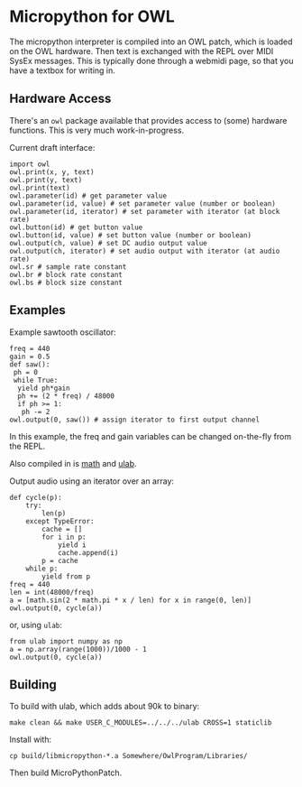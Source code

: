 # Micropython for OWL

The micropython interpreter is compiled into an OWL patch, which is loaded on the OWL hardware.
Then text is exchanged with the REPL over MIDI SysEx messages.
This is typically done through a webmidi page, so that you have a textbox for writing in.

## Hardware Access

There's an `owl` package available that provides access to (some) hardware functions. This is very much work-in-progress. 

Current draft interface:
```
import owl
owl.print(x, y, text)
owl.print(y, text)
owl.print(text)
owl.parameter(id) # get parameter value
owl.parameter(id, value) # set parameter value (number or boolean)
owl.parameter(id, iterator) # set parameter with iterator (at block rate)
owl.button(id) # get button value
owl.button(id, value) # set button value (number or boolean)
owl.output(ch, value) # set DC audio output value
owl.output(ch, iterator) # set audio output with iterator (at audio rate)
owl.sr # sample rate constant
owl.br # block rate constant
owl.bs # block size constant
```

## Examples

Example sawtooth oscillator:
```
freq = 440
gain = 0.5
def saw():
 ph = 0
 while True:
  yield ph*gain
  ph += (2 * freq) / 48000
  if ph >= 1:
   ph -= 2
owl.output(0, saw()) # assign iterator to first output channel
```
In this example, the freq and gain variables can be changed on-the-fly from the REPL.

Also compiled in is [math](https://docs.circuitpython.org/en/latest/shared-bindings/math/index.html) and [ulab](https://docs.circuitpython.org/en/latest/shared-bindings/ulab/).

Output audio using an iterator over an array:
```
def cycle(p):
    try:
        len(p)
    except TypeError:
        cache = []
        for i in p:
            yield i
            cache.append(i)
        p = cache
    while p:
        yield from p
freq = 440
len = int(48000/freq)
a = [math.sin(2 * math.pi * x / len) for x in range(0, len)]
owl.output(0, cycle(a))
```

or, using `ulab`:
```
from ulab import numpy as np
a = np.array(range(1000))/1000 - 1
owl.output(0, cycle(a))
```

## Building
To build with ulab, which adds about 90k to binary:
```
make clean && make USER_C_MODULES=../../../ulab CROSS=1 staticlib
```
Install with:
```
cp build/libmicropython-*.a Somewhere/OwlProgram/Libraries/
```
Then build MicroPythonPatch.

